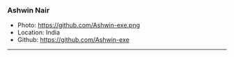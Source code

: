 ### Ashwin Nair
- Photo: https://github.com/Ashwin-exe.png
- Location: India
- Github: https://github.com/Ashwin-exe
***
